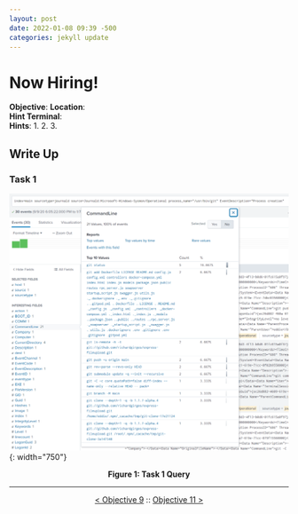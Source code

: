 ```yaml
---
layout: post
date: 2022-01-08 09:39 -500
categories: jekyll update
---
```


# Now Hiring!

**Objective**: 
**Location**:   
**Hint Terminal**:  
**Hints**:
1. 
2. 
3. 

## Write Up


### Task 1


![Task 1 Query](/assets/img/2021_sans_hhc/obj/obj09/picture_1.png){: width="750"}
<p align="center"><strong>Figure 1: Task 1 Query</strong></p>

---
<p align="center"><a href="/write_ups/2021_sans_hhc/obj/2022-01-06-SANS-Holiday-Hack-Objective-9">< Objective 9</a> :: <a href="/write_ups/2021_sans_hhc/obj/2022-01-06-SANS-Holiday-Hack-Objective-11">Objective 11 ></a></p>